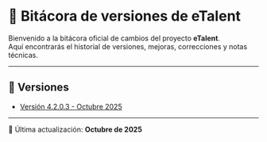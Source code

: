 # 📘 Bitácora de versiones de eTalent

Bienvenido a la bitácora oficial de cambios del proyecto **eTalent**.  
Aquí encontrarás el historial de versiones, mejoras, correcciones y notas técnicas.

---

## 🔖 Versiones

- [Versión 4.2.0.3 - Octubre 2025](versiones/v4.2.0.3.md)

---

📅 Última actualización: **Octubre de 2025**
